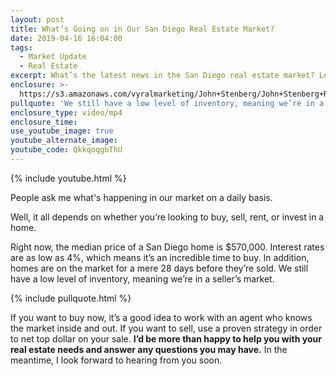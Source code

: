 ```yaml
---
layout: post
title: What’s Going on in Our San Diego Real Estate Market?
date: 2019-04-16 16:04:00
tags:
  - Market Update
  - Real Estate
excerpt: What’s the latest news in the San Diego real estate market? Let’s take a look.
enclosure: >-
  https://s3.amazonaws.com/vyralmarketing/John+Stenberg/John+Stenberg+Real+Estate+_+Whats+Going+on+in+our+San+Diego+Real+Estate+Market_.mp4
pullquote: 'We still have a low level of inventory, meaning we’re in a seller’s market.'
enclosure_type: video/mp4
enclosure_time:
use_youtube_image: true
youtube_alternate_image:
youtube_code: QkkqoqgbThU
---
```


{% include youtube.html %}

People ask me what's happening in our market on a daily basis.

Well, it all depends on whether you’re looking to buy, sell, rent, or invest in a home.

Right now, the median price of a San Diego home is $570,000. Interest rates are as low as 4%, which means it’s an incredible time to buy. In addition, homes are on the market for a mere 28 days before they’re sold. We still have a low level of inventory, meaning we’re in a seller’s market.

{% include pullquote.html %}

If you want to buy now, it’s a good idea to work with an agent who knows the market inside and out. If you want to sell, use a proven strategy in order to net top dollar on your sale. **I’d be more than happy to help you with your real estate needs and answer any questions you may have.** In the meantime, I look forward to hearing from you soon.
